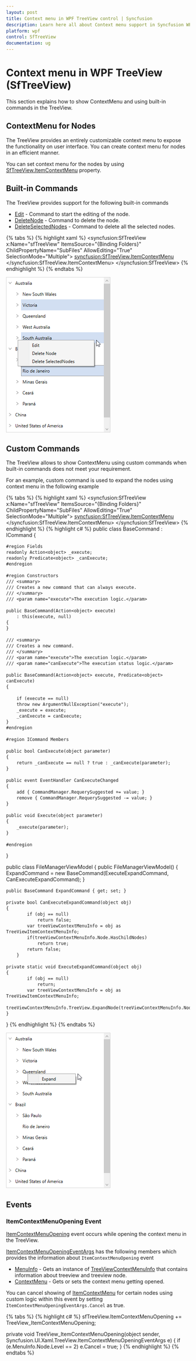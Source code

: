 ```yaml
---
layout: post
title: Context menu in WPF TreeView control | Syncfusion
description: Learn here all about Context menu support in Syncfusion WPF TreeView (SfTreeView) control, its elements and more.
platform: wpf
control: SfTreeView
documentation: ug
---
```


# Context menu in WPF TreeView (SfTreeView)

This section explains how to show ContextMenu and using built-in commands in the TreeView.

## ContextMenu for Nodes

The TreeView provides an entirely customizable context menu to expose the functionality on user interface. You can create context menu for nodes in an efficient manner.

You can set context menu for the nodes by using [SfTreeView.ItemContextMenu](https://help.syncfusion.com/cr/wpf/Syncfusion.UI.Xaml.TreeView.SfTreeView.html#Syncfusion_UI_Xaml_TreeView_SfTreeView_ItemContextMenu) property.

## Built-in Commands

The TreeView provides support for the following built-in commands

* [Edit](https://help.syncfusion.com/cr/wpf/Syncfusion.UI.Xaml.TreeView.TreeViewCommands.html#Syncfusion_UI_Xaml_TreeView_TreeViewCommands_Edit) - Command to start the editing of the node.
* [DeleteNode](https://help.syncfusion.com/cr/wpf/Syncfusion.UI.Xaml.TreeView.TreeViewCommands.html#Syncfusion_UI_Xaml_TreeView_TreeViewCommands_DeleteNode) - Command to delete the node.
* [DeleteSelectedNodes](https://help.syncfusion.com/cr/wpf/Syncfusion.UI.Xaml.TreeView.TreeViewCommands.html#Syncfusion_UI_Xaml_TreeView_TreeViewCommands_DeleteSelectedNodes) - Command to delete all the selected nodes.

{% tabs %}
{% highlight xaml %}
<syncfusion:SfTreeView x:Name="sfTreeView"
				ItemsSource="{Binding Folders}"
				ChildPropertyName="SubFiles"
                AllowEditing="True"
                SelectionMode="Multiple">
    <syncfusion:SfTreeView.ItemContextMenu>
        <ContextMenu>
            <MenuItem Command="{x:Static syncfusion:TreeViewCommands.Edit}" CommandParameter="{Binding }"></MenuItem>
            <MenuItem Command="{x:Static syncfusion:TreeViewCommands.DeleteNode}" CommandParameter="{Binding }" ></MenuItem>
            <MenuItem Command="{x:Static syncfusion:TreeViewCommands.DeleteSelectedNodes}" CommandParameter="{Binding }" ></MenuItem>
        </ContextMenu>
    </syncfusion:SfTreeView.ItemContextMenu>
</syncfusion:SfTreeView>
{% endhighlight %}
{% endtabs %}

![WPF TreeView with ContextMenu using Built-in Commands](ContextMenu_images/wpf-treeview-with-contextmenu-using-built-in-commands.png)

## Custom Commands

The TreeView allows to show ContextMenu using custom commands when built-in commands does not meet your requirement.

For an example, custom command is used to expand the nodes using context menu in the following example

{% tabs %}
{% highlight xaml %}
<syncfusion:SfTreeView x:Name="sfTreeView"
				ItemsSource="{Binding Folders}"
				ChildPropertyName="SubFiles"
                AllowEditing="True"
                SelectionMode="Multiple">
    <syncfusion:SfTreeView.ItemContextMenu>
        <ContextMenu>
            <MenuItem Command="{Binding Path=TreeView.DataContext.ExpandCommand}" CommandParameter="{Binding }"  Header="Expand"/>
        </ContextMenu>
    </syncfusion:SfTreeView.ItemContextMenu>
</syncfusion:SfTreeView>
{% endhighlight %}
{% highlight c# %}
public class BaseCommand : ICommand
{

    #region Fields
    readonly Action<object> _execute;
    readonly Predicate<object> _canExecute;
    #endregion

    #region Constructors
    /// <summary>
    /// Creates a new command that can always execute.
    /// </summary>
    /// <param name="execute">The execution logic.</param>

    public BaseCommand(Action<object> execute)
        : this(execute, null)
    {
    }

    /// <summary>
    /// Creates a new command.
    /// </summary>
    /// <param name="execute">The execution logic.</param>
    /// <param name="canExecute">The execution status logic.</param>

    public BaseCommand(Action<object> execute, Predicate<object> canExecute)
    {

        if (execute == null)
        throw new ArgumentNullException("execute");
        _execute = execute;
        _canExecute = canExecute;
    }
    #endregion
    
    #region ICommand Members

    public bool CanExecute(object parameter)
    {
        return _canExecute == null ? true : _canExecute(parameter);
    }
    
    public event EventHandler CanExecuteChanged
    {
        add { CommandManager.RequerySuggested += value; }
        remove { CommandManager.RequerySuggested -= value; }
    }

    public void Execute(object parameter)
    {
        _execute(parameter);
    }
    
    #endregion
}

public class FileManagerViewModel
{
    public FileManagerViewModel()
    {
        ExpandCommand = new BaseCommand(ExecuteExpandCommand, CanExecuteExpandCommand);
    }
    
    public BaseCommand ExpandCommand { get; set; }
    
    private bool CanExecuteExpandCommand(object obj)
    {
            if (obj == null)
                return false;
            var treeViewContextMenuInfo = obj as TreeViewItemContextMenuInfo;
            if(treeViewContextMenuInfo.Node.HasChildNodes)
                return true;
            return false;
        }

    private static void ExecuteExpandCommand(object obj)
    {
            if (obj == null)
                return;
            var treeViewContextMenuInfo = obj as TreeViewItemContextMenuInfo;
            treeViewContextMenuInfo.TreeView.ExpandNode(treeViewContextMenuInfo.Node);
    }
}
{% endhighlight %}
{% endtabs %}

![WPF TreeView with ContextMenu Using Custom Commands](ContextMenu_images/wpf-treeview-with-contextmenu-using-custom-commands.png)

## Events

### ItemContextMenuOpening Event

[ItemContextMenuOpening](https://help.syncfusion.com/cr/wpf/Syncfusion.UI.Xaml.TreeView.SfTreeView.html#Syncfusion_UI_Xaml_TreeView_SfTreeView_ItemContextMenuOpening) event occurs while opening the context menu in the TreeView.

[ItemContextMenuOpeningEventArgs](https://help.syncfusion.com/cr/wpf/Syncfusion.UI.Xaml.TreeView.ItemContextMenuOpeningEventArgs.html) has the following members which provides the information about `ItemContextMenuOpening` event

* [MenuInfo](https://help.syncfusion.com/cr/wpf/Syncfusion.UI.Xaml.TreeView.ItemContextMenuOpeningEventArgs.html#Syncfusion_UI_Xaml_TreeView_ItemContextMenuOpeningEventArgs_MenuInfo) - Gets an instance of [TreeViewContextMenuInfo](https://help.syncfusion.com/cr/wpf/Syncfusion.UI.Xaml.TreeView.TreeViewItemContextMenuInfo.html) that contains information about treeview and treeview node.
* [ContextMenu](https://help.syncfusion.com/cr/wpf/Syncfusion.UI.Xaml.TreeView.ItemContextMenuOpeningEventArgs.html#Syncfusion_UI_Xaml_TreeView_ItemContextMenuOpeningEventArgs_ContextMenu) - Gets or sets the context menu getting opened. 

You can cancel showing of [ItemContextMenu](https://help.syncfusion.com/cr/wpf/Syncfusion.UI.Xaml.TreeView.SfTreeView.html#Syncfusion_UI_Xaml_TreeView_SfTreeView_ItemContextMenuOpening) for certain nodes using custom logic within this event by setting `ItemContextMenuOpeningEventArgs.Cancel` as true.

{% tabs %}
{% highlight c# %}
sfTreeView.ItemContextMenuOpening += TreeView_ItemContextMenuOpening;

private void TreeView_ItemContextMenuOpening(object sender, Syncfusion.UI.Xaml.TreeView.ItemContextMenuOpeningEventArgs e)
{
    if (e.MenuInfo.Node.Level == 2)
        e.Cancel = true;
}
{% endhighlight %}
{% endtabs %}




